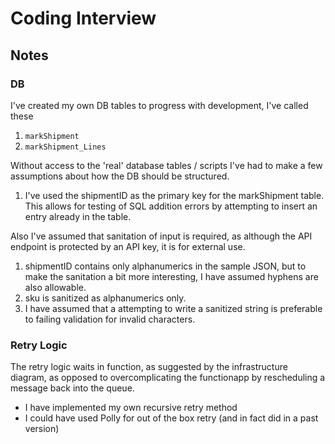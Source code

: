 # Coding Interview

## Notes

### DB

I've created my own DB tables to progress with development, I've called these

1. `markShipment`
1. `markShipment_Lines`

Without access to the 'real' database tables / scripts I've had to make a few assumptions about how the DB should be structured.

1. I've used the shipmentID as the primary key for the markShipment table.  This allows for testing of SQL addition errors by attempting to insert an entry already in the table.

Also I've assumed that sanitation of input is required, as although the API endpoint is protected by an API key, it is for external use.  

1. shipmentID contains only alphanumerics in the sample JSON, but to make the sanitation a bit more interesting, I have assumed hyphens are also allowable.
1. sku is sanitized as alphanumerics only.
1. I have assumed that a attempting to write a sanitized string is preferable to failing validation for invalid characters.

### Retry Logic

The retry logic waits in function, as suggested by the infrastructure diagram, as opposed to overcomplicating the functionapp by rescheduling a message back into the queue.
- I have implemented my own recursive retry method
- I could have used Polly for out of the box retry (and in fact did in a past version)

